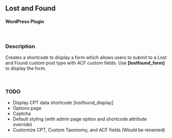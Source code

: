 ## Lost and Found
#### WordPress Plugin
<br />

### Description
Creates a shortcode to display a form which allows users to submit to a Lost and Found custom post type with ACF custom fields. Use **[lostfound_form]** to display the form.

<br />

### TODO
- Display CPT data shortcode [lostfound_display]
- Options page
- Captcha
- Default styling (with admin page option and shortcode attribute override)
- Customize CPT, Custom Taxonomy, and ACF fields (Would be renamed)